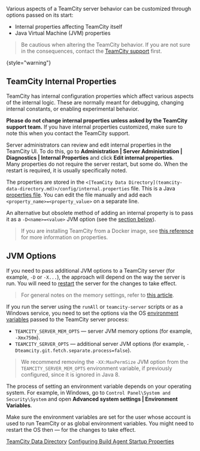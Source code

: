 [//]: # (title: Configuring TeamCity Server Startup Properties)
[//]: # (auxiliary-id: Server Startup Properties;Configuring TeamCity Server Startup Properties)

Various aspects of a TeamCity server behavior can be customized through options passed on its start:
* Internal properties affecting TeamCity itself
* Java Virtual Machine (JVM) properties

>Be cautious when altering the TeamCity behavior. If you are not sure in the consequences, contact the [TeamCity support](feedback.md) first.
>
{style="warning"}

## TeamCity Internal Properties 

TeamCity has internal configuration properties which affect various aspects of the internal logic. These are normally meant for debugging, changing internal constants, or enabling experimental behavior.

__Please do not change internal properties unless asked by the TeamCity support team.__ If you have internal properties customized, make sure to note this when you contact the TeamCity support.

Server administrators can review and edit internal properties in the TeamCity UI. To do this, go to __Administration | Server Administration | Diagnostics | Internal Properties__ and click __Edit internal properties__.   
Many properties do not require the server restart, but some do. When the restart is required, it is usually specifically noted.

The properties are stored in the `<[TeamCity Data Directory](teamcity-data-directory.md)>/config/internal.properties` file. This is a Java [properties file](https://en.wikipedia.org/wiki/.properties). You can edit the file manually and add each `<property_name>=<property_value>` on a separate line.

An alternative but obsolete method of adding an internal property is to pass it as a `-D<name>=<value>` JVM option (see the [section below](#JVM+Options)).

>If you are installing TeamCity from a Docker image, see [this reference](https://hub.docker.com/r/jetbrains/teamcity-server/) for more information on properties.

## JVM Options

If you need to pass additional JVM options to a TeamCity server (for example, `-D` or `-X...`), the approach will depend on the way the server is run. You will need to [restart](start-teamcity-server.md) the server for the changes to take effect.

>For general notes on the memory settings, refer to [this article](configure-server-installation.md#Configure+Memory+Settings+for+TeamCity+Server).

If you run the server using the `runAll` or `teamcity-server` scripts or as a Windows service, you need to set the options via the OS [environment variables](https://en.wikipedia.org/wiki/Environment_variable) passed to the TeamCity server process:
* `TEAMCITY_SERVER_MEM_OPTS` — server JVM memory options (for example, `-Xmx750m`).
* `TEAMCITY_SERVER_OPTS` — additional server JVM options (for example, `-Dteamcity.git.fetch.separate.process=false`).

>We recommend removing the `-XX:MaxPermSize` JVM option from the `TEAMCITY_SERVER_MEM_OPTS` environment variable, if previously configured, since it is ignored in Java 8.

The process of setting an environment variable depends on your operating system. For example, in Windows, go to `Control Panel\System and Security\System` and open __Advanced system settings | Environment Variables__.

Make sure the environment variables are set for the user whose account is used to run TeamCity or as global environment variables. You might need to restart the OS then — for the changes to take effect.

<seealso>
        <category ref="concepts">
            <a href="teamcity-data-directory.md">TeamCity Data Directory</a>
        </category>
        <category ref="admin-guide">
            <a href="configuring-build-agent-startup-properties.md">Configuring Build Agent Startup Properties</a>
        </category>
</seealso>

